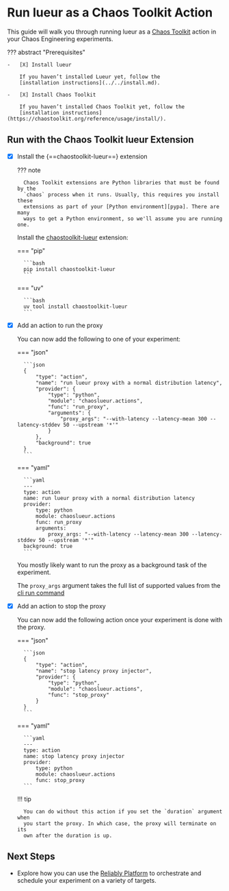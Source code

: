 # Run lueur as a Chaos Toolkit Action

This guide will walk you through running lueur as a [Chaos Toolkit][ctk] action
in your Chaos Engineering experiments.

[ctk]: https://chaostoolkit.org/
[exp]: https://chaostoolkit.org/reference/api/experiment/
[pypa]: https://packaging.python.org/en/latest/tutorials/installing-packages/
[ctklueur]: https://github.com/chaostoolkit-incubator/chaostoolkit-lueur

??? abstract "Prerequisites"

    -   [X] Install lueur

        If you haven’t installed Lueur yet, follow the
        [installation instructions](../../install.md).

    -   [X] Install Chaos Toolkit

        If you haven’t installed Chaos Toolkit yet, follow the
        [installation instructions](https://chaostoolkit.org/reference/usage/install/).

## Run with the Chaos Toolkit lueur Extension

-   [X] Install the {==chaostoolkit-lueur==} extension

    ??? note

        Chaos Toolkit extensions are Python libraries that must be found by the
        `chaos` process when it runs. Usually, this requires you install these
        extensions as part of your [Python environment][pypa]. There are many
        ways to get a Python environment, so we'll assume you are running one.

    Install the [chaostoolkit-lueur][ctklueur] extension:

    === "pip"

        ```bash
        pip install chaostoolkit-lueur
        ```

    === "uv"

        ```bash
        uv tool install chaostoolkit-lueur
        ```

-   [X] Add an action to run the proxy

    You can now add the following to one of your experiment:

    === "json"

        ```json
        {
            "type": "action",
            "name": "run lueur proxy with a normal distribution latency",
            "provider": {
                "type": "python",
                "module": "chaoslueur.actions",
                "func": "run_proxy",
                "arguments": {
                    "proxy_args": "--with-latency --latency-mean 300 --latency-stddev 50 --upstream '*'"
                }
            },
            "background": true
        }
        ```

    === "yaml"

        ```yaml
        ---
        type: action
        name: run lueur proxy with a normal distribution latency
        provider:
            type: python
            module: chaoslueur.actions
            func: run_proxy
            arguments:
                proxy_args: "--with-latency --latency-mean 300 --latency-stddev 50 --upstream '*'"
        background: true
        ```

    You mostly likely want to run the proxy as a background task of the
    experiment.

    The `proxy_args` argument takes the full list of supported values from the
    [cli run command](../reference/cli-commands.md#run-command-options)

-   [X] Add an action to stop the proxy

    You can now add the following action once your experiment is done with
    the proxy.

    === "json"

        ```json
        {
            "type": "action",
            "name": "stop latency proxy injector",
            "provider": {
                "type": "python",
                "module": "chaoslueur.actions",
                "func": "stop_proxy"
            }
        }
        ```

    === "yaml"

        ```yaml
        ---
        type: action
        name: stop latency proxy injector
        provider:
            type: python
            module: chaoslueur.actions
            func: stop_proxy
        ```

    !!! tip

        You can do without this action if you set the `duration` argument when
        you start the proxy. In which case, the proxy will terminate on its
        own after the duration is up.

## Next Steps

- Explore how you can use the [Reliably Platform](run-with-reliably.md) to
  orchestrate and schedule your experiment on a variety of targets.